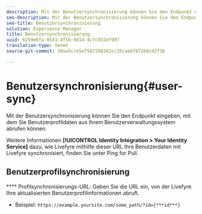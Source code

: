 ```yaml
---
description: Mit der Benutzersynchronisierung können Sie den Endpunkt eingeben, mit dem Sie Benutzerprofildaten aus Ihrem Benutzerverwaltungssystem abrufen können.
seo-description: Mit der Benutzersynchronisierung können Sie den Endpunkt eingeben, mit dem Sie Benutzerprofildaten aus Ihrem Benutzerverwaltungssystem abrufen können.
seo-title: Benutzersynchronisierung
solution: Experience Manager
title: Benutzersynchronisierung
uuid: 6259e6fa-0541-4f5b-9d14-4c7c932ef997
translation-type: tm+mt
source-git-commit: 30aa5cce5e7567208362cc35caeb7b7260c42f3b

---
```



# Benutzersynchronisierung{#user-sync}

Mit der Benutzersynchronisierung können Sie den Endpunkt eingeben, mit dem Sie Benutzerprofildaten aus Ihrem Benutzerverwaltungssystem abrufen können.

Weitere Informationen **[!UICONTROL Identity Integration > Your Identity Service]** dazu, wie Livefyre mithilfe dieser URL Ihre Benutzerdaten mit Livefyre synchronisiert, finden Sie unter Ping for Pull.

## Benutzerprofilsynchronisierung

**** Profilsynchronisierungs-URL: Geben Sie die URL ein, von der Livefyre Ihre aktualisierten Benutzerprofilinformationen abruft.
* Beispiel: `https://example.yoursite.com/some_path/?id={***id***}`

